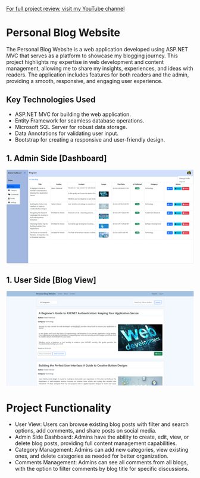 <a href="https://www.youtube.com/watch?v=60Ms7GUv_NE" target="_blank">For full project review, visit my YouTube channel</a>

# Personal Blog Website
The Personal Blog Website is a web application developed using ASP.NET MVC that serves as a platform to showcase my blogging journey. This project highlights my expertise in web development and content management, allowing me to share my insights, experiences, and ideas with readers. The application includes features for both readers and the admin, providing a smooth, responsive, and engaging user experience.

## Key Technologies Used
* ASP.NET MVC for building the web application.
* Entity Framework for seamless database operations.
* Microsoft SQL Server for robust data storage.
* Data Annotations for validating user input.
* Bootstrap for creating a responsive and user-friendly design.

## 1. Admin Side [Dashboard]
![Dashboard](https://github.com/AlienWashim/PersonalBlogWebsite/blob/a5bbb95ce9b9e00bf3f913af467fa2c9ba32e53e/Admin%20dashboard.png)


## 1. User Side [Blog View]
![Dashboard](https://github.com/AlienWashim/PersonalBlogWebsite/blob/a5bbb95ce9b9e00bf3f913af467fa2c9ba32e53e/UserSide.png)



# Project Functionality
* User View: Users can browse existing blog posts with filter and search options, add comments, and share posts on social media.
* Admin Side Dashboard: Admins have the ability to create, edit, view, or delete blog posts, providing full content management capabilities.
* Category Management: Admins can add new categories, view existing ones, and delete categories as needed for better organization.
* Comments Management: Admins can see all comments from all blogs, with the option to filter comments by blog title for specific discussions.
